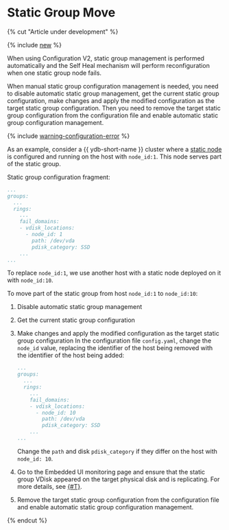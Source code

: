 # Static Group Move

{% cut "Article under development" %}

{% include [new](../_includes/configuration-version-note.md) %}

When using Configuration V2, static group management is performed automatically and the Self Heal mechanism will perform reconfiguration when one static group node fails.

When manual static group configuration management is needed, you need to disable automatic static group management, get the current static group configuration, make changes and apply the modified configuration as the target static group configuration. Then you need to remove the target static group configuration from the configuration file and enable automatic static group configuration management.

{% include [warning-configuration-error](../configuration-v1/_includes/warning-configuration-error.md) %}

As an example, consider a {{ ydb-short-name }} cluster where a [static node](../../../devops/configuration-management/configuration-v2/config-settings.md#hosts) is configured and running on the host with `node_id:1`. This node serves part of the static group.

Static group configuration fragment:

```yaml
...
groups:
  ...
  rings:
    ...
    fail_domains:
    - vdisk_locations:
      - node_id: 1
        path: /dev/vda
        pdisk_category: SSD
    ...
...
```

To replace `node_id:1`, we use another host with a static node deployed on it with `node_id:10`.

To move part of the static group from host `node_id:1` to `node_id:10`:

1. Disable automatic static group management
2. Get the current static group configuration
3. Make changes and apply the modified configuration as the target static group configuration
    In the configuration file `config.yaml`, change the `node_id` value, replacing the identifier of the host being removed with the identifier of the host being added:

    ```yaml
    ...
    groups:
      ...
      rings:
        ...
        fail_domains:
        - vdisk_locations:
          - node_id: 10
            path: /dev/vda
            pdisk_category: SSD
        ...
    ...
    ```

      Change the `path` and disk `pdisk_category` if they differ on the host with `node_id: 10`.
4. Go to the Embedded UI monitoring page and ensure that the static group VDisk appeared on the target physical disk and is replicating. For more details, see [{#T}](../../../reference/embedded-ui/ydb-monitoring.md#static-group).
5. Remove the target static group configuration from the configuration file and enable automatic static group configuration management.

{% endcut %}